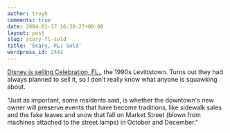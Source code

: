 ```yaml
---
author: troyh
comments: true
date: 2004-01-17 16:30:27+00:00
layout: post
slug: scary-fl-sold
title: 'Scary, FL: Sold'
wordpress_id: 2541
---
```


[Disney is selling Celebration, FL.](http://www.nytimes.com/2004/01/16/national/16TOWN.html?pagewanted=1&ei=5007&en=80494221ed2b8984&ex=1389589200&partner=USERLAND), the 1990s Levittstown.  Turns out they had always planned to sell it, so I don't really know what anyone is squawking about.

"Just as important, some residents said, is whether the downtown's new owner will preserve events that have become traditions, like sidewalk sales and the fake leaves and snow that fall on Market Street (blown from machines attached to the street lamps) in October and December."
